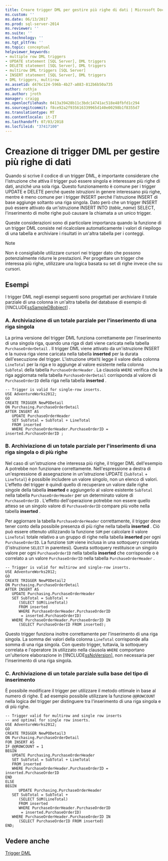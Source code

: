 ```yaml
---
title: Creare trigger DML per gestire più righe di dati | Microsoft Docs
ms.custom: ''
ms.date: 06/13/2017
ms.prod: sql-server-2014
ms.reviewer: ''
ms.suite: ''
ms.technology: ''
ms.tgt_pltfrm: ''
ms.topic: conceptual
helpviewer_keywords:
- multiple row DML triggers
- UPDATE statement [SQL Server], DML triggers
- DELETE statement [SQL Server], DML triggers
- multirow DML triggers [SQL Server]
- INSERT statement [SQL Server], DML triggers
- DML triggers, multirow
ms.assetid: d476c124-596b-4b27-a883-812b6b50a735
author: rothja
ms.author: jroth
manager: craigg
ms.openlocfilehash: 0413a39428b11c3bdc14741ac518e48fbfd1c294
ms.sourcegitcommit: f8ce92a2f935616339965d140e00298b1f8355d7
ms.translationtype: MT
ms.contentlocale: it-IT
ms.lasthandoff: 07/03/2018
ms.locfileid: "37417100"
---
```

# <a name="create-dml-triggers-to-handle-multiple-rows-of-data"></a>Creazione di trigger DML per gestire più righe di dati
  Quando si scrive il codice di un trigger DML, è importante considerare che l'istruzione che attiva il trigger può essere singola e interessare più righe di dati, anziché una sola riga. Questo funzionamento è comune per i trigger UPDATE e DELETE perché queste istruzioni in genere interessano più righe, mentre è meno comune per i trigger INSERT perché l'istruzione INSERT di base aggiunge soltanto una riga singola. Dato però che un trigger INSERT può essere attivato da un'istruzione INSERT INTO (*table_name*) SELECT, l'inserimento di molte righe può causare la chiamata a un unico trigger.  
  
 Queste considerazioni sono di particolare importanza quando la funzione di un trigger DML consiste nel ricalcolare automaticamente i valori di riepilogo di una tabella e archiviare i risultati in un'altra tabella per i conteggi.  
  
> [!NOTE]  
>  Non è consigliabile utilizzare cursori nei trigger dato che possono potenzialmente ridurre le prestazioni. Per progettare un trigger che interessa più righe, utilizzare una logica basata su set di righe invece che su cursori.  
  
## <a name="examples"></a>Esempi  
 I trigger DML negli esempi seguenti sono progettati per archiviare il totale parziale di una colonna in un'altra tabella del database di esempio di [!INCLUDE[ssSampleDBobject](../../includes/sssampledbobject-md.md)] .  
  
### <a name="a-storing-a-running-total-for-a-single-row-insert"></a>A. Archiviazione di un totale parziale per l'inserimento di una riga singola  
 La prima versione del trigger DML funziona correttamente per l'inserimento di una singola riga, quando una riga di dati viene caricata nella tabella `PurchaseOrderDetail` . Il trigger DML viene attivato da un'istruzione INSERT e la nuova riga viene caricata nella tabella **inserted** per la durata dell'esecuzione del trigger. L'istruzione `UPDATE` legge il valore della colonna `LineTotal` per la riga e lo aggiunge al valore esistente nella colonna `SubTotal` della tabella `PurchaseOrderHeader` . La clausola `WHERE` verifica che la riga aggiornata nella tabella `PurchaseOrderDetail` corrisponda al valore di `PurchaseOrderID` della riga nella tabella **inserted** .  
  
```  
-- Trigger is valid for single-row inserts.  
USE AdventureWorks2012;  
GO  
CREATE TRIGGER NewPODetail  
ON Purchasing.PurchaseOrderDetail  
AFTER INSERT AS  
   UPDATE PurchaseOrderHeader  
   SET SubTotal = SubTotal + LineTotal  
   FROM inserted  
   WHERE PurchaseOrderHeader.PurchaseOrderID = inserted.PurchaseOrderID ;  
```  
  
### <a name="b-storing-a-running-total-for-a-multirow-or-single-row-insert"></a>B. Archiviazione di un totale parziale per l'inserimento di una riga singola o di più righe  
 Nel caso di un'istruzione che interessa più righe, il trigger DML dell'esempio A potrebbe non funzionare correttamente. Nell'espressione a destra di un'espressione di assegnazione in un'istruzione UPDATE (`SubTotal` + `LineTotal`) è possibile includere un valore singolo, non un elenco di valori. L'effetto del trigger è quindi quello di recuperare un valore dalle righe singole della tabella **inserted** e aggiungerlo al valore esistente `SubTotal` nella tabella `PurchaseOrderHeader` per un determinato valore di `PurchaseOrderID` . L'effetto dell'operazione potrebbe non essere quello atteso se un singolo valore di `PurchaseOrderID` compare più volte nella tabella **inserted** .  
  
 Per aggiornare la tabella `PurchaseOrderHeader` correttamente, il trigger deve tener conto della possibile presenza di più righe nella tabella **inserted** . Ciò può essere ottenuto utilizzando la funzione `SUM` per calcolare il valore `LineTotal` totale relativo a un gruppo di righe nella tabella **inserted** per ogni `PurchaseOrderID`. La funzione `SUM` viene inclusa in una sottoquery correlata (l'istruzione `SELECT` in parentesi). Questa sottoquery restituisce un singolo valore per ogni `PurchaseOrderID` nella tabella **inserted** che corrisponde o è correlato a un valore `PurchaseOrderID` nella tabella `PurchaseOrderHeader` .  
  
```  
-- Trigger is valid for multirow and single-row inserts.  
USE AdventureWorks2012;  
GO  
CREATE TRIGGER NewPODetail2  
ON Purchasing.PurchaseOrderDetail  
AFTER INSERT AS  
   UPDATE Purchasing.PurchaseOrderHeader  
   SET SubTotal = SubTotal +   
      (SELECT SUM(LineTotal)  
      FROM inserted  
      WHERE PurchaseOrderHeader.PurchaseOrderID  
       = inserted.PurchaseOrderID)  
   WHERE PurchaseOrderHeader.PurchaseOrderID IN  
      (SELECT PurchaseOrderID FROM inserted);  
```  
  
 Questo trigger funziona inoltre correttamente per l'inserimento di una riga singola. La somma dei valori della colonna `LineTotal` corrisponde alla somma di una riga singola. Con questo trigger, tuttavia, la sottoquery correlata e l'operatore `IN` utilizzato nella clausola `WHERE` comportano un'ulteriore elaborazione in [!INCLUDE[ssNoVersion](../../includes/ssnoversion-md.md)], non necessaria per l'inserimento di una riga singola.  
  
### <a name="c-storing-a-running-total-based-on-the-type-of-insert"></a>C. Archiviazione di un totale parziale sulla base del tipo di inserimento  
 È possibile modificare il trigger per utilizzare il metodo ottimale in base al numero di righe. È ad esempio possibile utilizzare la funzione `@@ROWCOUNT` nella logica del trigger per distinguere tra l'inserimento di una riga singola e di più righe.  
  
```  
-- Trigger valid for multirow and single row inserts  
-- and optimal for single row inserts.  
USE AdventureWorks2012;  
GO  
CREATE TRIGGER NewPODetail3  
ON Purchasing.PurchaseOrderDetail  
FOR INSERT AS  
IF @@ROWCOUNT = 1  
BEGIN  
   UPDATE Purchasing.PurchaseOrderHeader  
   SET SubTotal = SubTotal + LineTotal  
   FROM inserted  
   WHERE PurchaseOrderHeader.PurchaseOrderID = inserted.PurchaseOrderID  
END  
ELSE  
BEGIN  
      UPDATE Purchasing.PurchaseOrderHeader  
   SET SubTotal = SubTotal +   
      (SELECT SUM(LineTotal)  
      FROM inserted  
      WHERE PurchaseOrderHeader.PurchaseOrderID  
       = inserted.PurchaseOrderID)  
   WHERE PurchaseOrderHeader.PurchaseOrderID IN  
      (SELECT PurchaseOrderID FROM inserted)  
END;  
```  
  
## <a name="see-also"></a>Vedere anche  
 [Trigger DML](dml-triggers.md)  
  
  
